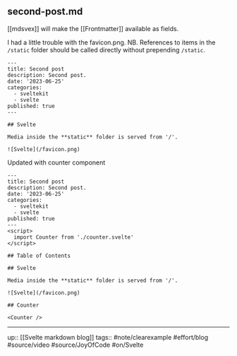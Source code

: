 ## second-post.md

[[mdsvex]] will make the [[Frontmatter]] available as fields.

I had a little trouble with the favicon.png. NB. References to items in the `/static` folder should be called directly without prepending `/static`.

```
---
title: Second post
description: Second post.
date: '2023-06-25'
categories:
  - sveltekit
  - svelte
published: true
---

## Svelte

Media inside the **static** folder is served from '/'.

![Svelte](/favicon.png)
```

Updated with counter component

```
---
title: Second post
description: Second post.
date: '2023-06-25'
categories:
  - sveltekit
  - svelte
published: true
---
<script>
  import Counter from './counter.svelte'
</script>

## Table of Contents

## Svelte

Media inside the **static** folder is served from '/'.

![Svelte](/favicon.png)

## Counter

<Counter />
```


---
up:: [[Svelte markdown blog]]
tags:: #note/clearexample #effort/blog #source/video #source/JoyOfCode #on/Svelte
